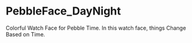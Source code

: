 # PebbleFace_DayNight
Colorful Watch Face for Pebble Time. In this watch face, things Change Based on Time.

